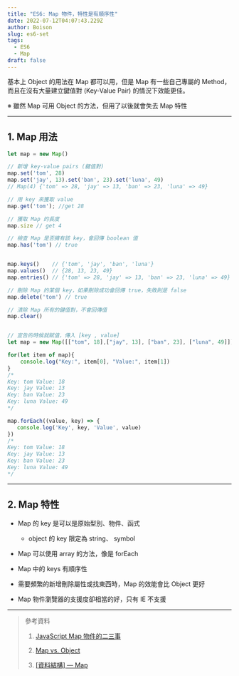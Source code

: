 ```yaml
---
title: "ES6: Map 物件，特性是有順序性"
date: 2022-07-12T04:07:43.229Z
author: Boison
slug: es6-set
tags:
  - ES6
  - Map
draft: false
---
```

基本上 Object 的用法在 Map 都可以用，但是 Map 有一些自己專屬的 Method，而且在沒有大量建立鍵值對 (Key-Value Pair) 的情況下效能更佳。

※ 雖然 Map 可用 Object 的方法，但用了以後就會失去 Map 特性

---

## 1. Map 用法

```javascript
let map = new Map()

// 新增 key-value pairs (鍵值對)
map.set('tom', 28)
map.set('jay', 13).set('ban', 23).set('luna', 49) 
// Map(4) {'tom' => 28, 'jay' => 13, 'ban' => 23, 'luna' => 49}

// 用 key 來獲取 value
map.get('tom'); //get 28

// 獲取 Map 的長度
map.size // get 4

// 檢查 Map 是否擁有該 key，會回傳 boolean 值
map.has('tom') // true


map.keys()    // {'tom', 'jay', 'ban', 'luna'}
map.values()  // {28, 13, 23, 49}
map.entries() // {'tom' => 28, 'jay' => 13, 'ban' => 23, 'luna' => 49}

// 刪除 Map 的某個 key，如果刪除成功會回傳 true，失敗則是 false
map.delete('tom') // true

// 清除 Map 所有的鍵值對，不會回傳值
map.clear() 


// 宣告的時候就賦值，傳入 [key , value]
let map = new Map([["tom", 18],["jay", 13], ["ban", 23], ["luna", 49]])

for(let item of map){
    console.log("Key:", item[0], "Value:", item[1])
}
/*
Key: tom Value: 18
Key: jay Value: 13
Key: ban Value: 23
Key: luna Value: 49
*/

map.forEach((value, key) => {
   console.log('Key', key, 'Value', value)
})
/*
Key: tom Value: 18
Key: jay Value: 13
Key: ban Value: 23
Key: luna Value: 49
*/
```

---

## 2. Map 特性

* Map 的 key 是可以是原始型別、物件、函式

  *  object 的 key 限定為 string、 symbol

* Map 可以使用 array 的方法，像是 forEach 

* Map 中的 keys 有順序性

* 需要頻繁的新增刪除屬性或找東西時，Map 的效能會比 Object 更好

* Map 物件瀏覽器的支援度卻相當的好，只有 IE 不支援

---

> 參考資料
>
> 1. [JavaScript Map 物件的二三事](https://medium.com/appworks-school/javascript-map-%E7%89%A9%E4%BB%B6%E7%9A%84%E4%BA%8C%E4%B8%89%E4%BA%8B-2e5511b7a580)
>
> 2. [Map vs. Object](https://ithelp.ithome.com.tw/articles/10214880)
>
> 3. [\[資料結構\] — Map](https://medium.com/coding-hot-pot/%E8%B3%87%E6%96%99%E7%B5%90%E6%A7%8B-map-a40c8d4fe7d2)